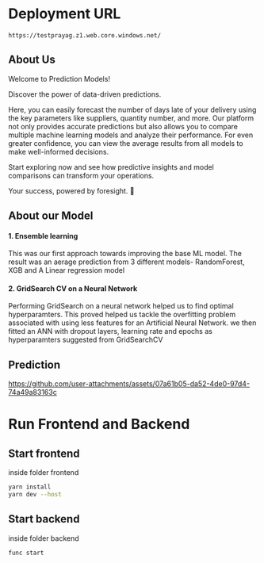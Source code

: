 # Deployment URL

####
```
https://testprayag.z1.web.core.windows.net/
```

## About Us

Welcome to Prediction Models!

Discover the power of data-driven predictions.

Here, you can easily forecast the number of days late of your delivery using the key parameters like suppliers, quantity number, and more. Our platform not only provides accurate predictions but also allows you to compare multiple machine learning models and analyze their performance. For even greater confidence, you can view the average results from all models to make well-informed decisions.

Start exploring now and see how predictive insights and model comparisons can transform your operations.

Your success, powered by foresight. 🚀

## About our Model

#### 1. Ensemble learning 
This was our first approach towards improving the base ML model. The result was an aerage prediction from 3 different models- RandomForest, XGB and A Linear regression model
#### 2. GridSearch CV on a Neural Network 
Performing GridSearch on a neural network helped us to find optimal hyperparamters. This proved helped us tackle the overfitting problem associated with using less features for an Artificial Neural Network. we then fitted an ANN with dropout layers, learning rate and epochs as hyperparamters suggested from GridSearchCV

## Prediction
https://github.com/user-attachments/assets/07a61b05-da52-4de0-97d4-74a49a83163c

# Run Frontend and Backend

## Start frontend
inside folder frontend

```sh
yarn install
yarn dev --host
```

## Start backend
inside folder backend

```sh
func start
```



